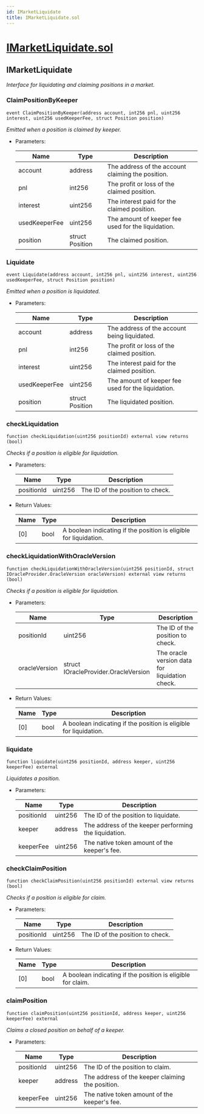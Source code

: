 ```yaml
---
id: IMarketLiquidate
title: IMarketLiquidate.sol
---
```

# [IMarketLiquidate.sol](https://github.com/chromatic-protocol/contracts/tree/main/contracts/core/interfaces/market/IMarketLiquidate.sol)

## IMarketLiquidate

_Interface for liquidating and claiming positions in a market._

### ClaimPositionByKeeper

```solidity
event ClaimPositionByKeeper(address account, int256 pnl, uint256 interest, uint256 usedKeeperFee, struct Position position)
```

_Emitted when a position is claimed by keeper._

- Parameters:

  | Name | Type | Description |
  | ---- | ---- | ----------- |
  | account | address | The address of the account claiming the position. |
  | pnl | int256 | The profit or loss of the claimed position. |
  | interest | uint256 | The interest paid for the claimed position. |
  | usedKeeperFee | uint256 | The amount of keeper fee used for the liquidation. |
  | position | struct Position | The claimed position. |

### Liquidate

```solidity
event Liquidate(address account, int256 pnl, uint256 interest, uint256 usedKeeperFee, struct Position position)
```

_Emitted when a position is liquidated._

- Parameters:

  | Name | Type | Description |
  | ---- | ---- | ----------- |
  | account | address | The address of the account being liquidated. |
  | pnl | int256 | The profit or loss of the claimed position. |
  | interest | uint256 | The interest paid for the claimed position. |
  | usedKeeperFee | uint256 | The amount of keeper fee used for the liquidation. |
  | position | struct Position | The liquidated position. |

### checkLiquidation

```solidity
function checkLiquidation(uint256 positionId) external view returns (bool)
```

_Checks if a position is eligible for liquidation._

- Parameters:

  | Name | Type | Description |
  | ---- | ---- | ----------- |
  | positionId | uint256 | The ID of the position to check. |

- Return Values:

  | Name | Type | Description |
  | ---- | ---- | ----------- |
  | [0] | bool | A boolean indicating if the position is eligible for liquidation. |

### checkLiquidationWithOracleVersion

```solidity
function checkLiquidationWithOracleVersion(uint256 positionId, struct IOracleProvider.OracleVersion oracleVersion) external view returns (bool)
```

_Checks if a position is eligible for liquidation._

- Parameters:

  | Name | Type | Description |
  | ---- | ---- | ----------- |
  | positionId | uint256 | The ID of the position to check. |
  | oracleVersion | struct IOracleProvider.OracleVersion | The oracle version data for liquidation check. |

- Return Values:

  | Name | Type | Description |
  | ---- | ---- | ----------- |
  | [0] | bool | A boolean indicating if the position is eligible for liquidation. |

### liquidate

```solidity
function liquidate(uint256 positionId, address keeper, uint256 keeperFee) external
```

_Liquidates a position._

- Parameters:

  | Name | Type | Description |
  | ---- | ---- | ----------- |
  | positionId | uint256 | The ID of the position to liquidate. |
  | keeper | address | The address of the keeper performing the liquidation. |
  | keeperFee | uint256 | The native token amount of the keeper's fee. |

### checkClaimPosition

```solidity
function checkClaimPosition(uint256 positionId) external view returns (bool)
```

_Checks if a position is eligible for claim._

- Parameters:

  | Name | Type | Description |
  | ---- | ---- | ----------- |
  | positionId | uint256 | The ID of the position to check. |

- Return Values:

  | Name | Type | Description |
  | ---- | ---- | ----------- |
  | [0] | bool | A boolean indicating if the position is eligible for claim. |

### claimPosition

```solidity
function claimPosition(uint256 positionId, address keeper, uint256 keeperFee) external
```

_Claims a closed position on behalf of a keeper._

- Parameters:

  | Name | Type | Description |
  | ---- | ---- | ----------- |
  | positionId | uint256 | The ID of the position to claim. |
  | keeper | address | The address of the keeper claiming the position. |
  | keeperFee | uint256 | The native token amount of the keeper's fee. |

